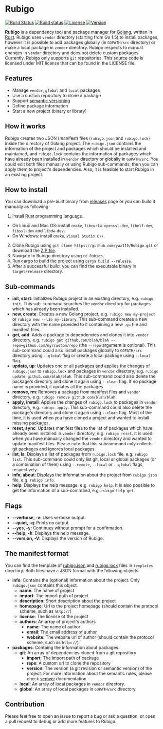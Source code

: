 Rubigo
======
[![Build Status](https://travis-ci.org/yaa110/rubigo.svg?branch=master)](https://travis-ci.org/yaa110/rubigo) [![Build status](https://ci.appveyor.com/api/projects/status/iqapg43k4pi85v43?svg=true)](https://ci.appveyor.com/project/yaa110/rubigo) [![License](http://img.shields.io/:license-mit-blue.svg)](https://github.com/yaa110/Rubigo/blob/master/LICENSE) [![Version](https://img.shields.io/badge/version-1.0.0--beta-blue.svg)](https://github.com/yaa110/Rubigo/releases)

**Rubigo** is a dependency tool and package manager for [Golang](https://golang.org/), written in [Rust](https://www.rust-lang.org/en-US/). Rubigo uses `vendor` directory (starting from Go 1.5) to install packages, however it is possible to add packages globally (in `GOPATH/src` directory) or make a local package in `vendor` directory. Rubigo respects to manual changes in `vendor` directory and does not delete custom packages. Currently, Rubigo only supports `git` repositories. This source code is licensed under MIT license that can be found in the LICENSE file.

## Features
- Manage `vendor`, `global` and `local` packages
- Use a custom repository to clone a package
- Support [semantic versioning](http://semver.org/)
- Define package information
- Start a new project (binary or library)

## How it works
Rubigo creates two JSON (manifest) files (`rubigo.json` and `rubigo.lock`) inside the directory of Golang project. The `rubigo.json` contains the information of the project and packages which should be installed and maintained, and `rubigo.lock` contains the information of packages which have already been installed in `vendor` directory or globally in `GOPATH/src`. You could edit both files manually or using Rubigo sub-commands, then you can apply them to project's dependencies. Also, it is feasible to start Rubigo in an existing project.

## How to install
You can download a pre-built binary from [releases](https://github.com/yaa110/Rubigo/releases) page or you can build it manually as following:
1. Install [Rust](https://www.rust-lang.org/en-US/) programming language.
  * On Linux and Mac OS: install `cmake`, `libcurl4-openssl-dev`, `libelf-dev`, `libssl-dev` and `libdw-dev`.
  * On Windows: install `cmake`, `Visual Studio C++`.
2. Clone Rubigo using `git clone https://github.com/yaa110/Rubigo.git` or download the [ZIP file](https://github.com/yaa110/Rubigo/archive/master.zip).
1. Navigate to Rubigo directory using `cd Rubigo`.
1. Run cargo to build the project using `cargo build --release`.
1. After a successful build, you can find the executable binary in `target/release` directory.

## Sub-commands
- **init, start**: Initializes Rubigo project in an existing directory, e.g. `rubigo init`. This sub-command searches the `vendor` directory for packages which has already been installed.
- **new, create**: Creates a new Golang project, e.g. `rubigo new my-project` or `rubigo new --lib my-library`. This sub-command creates a new directory with the name provided to it containing a new `.go` file and manifest files.
- **get, add**: Adds a package to dependencies and clones it into `vendor` directory, e.g. `rubigo get github.com/blah/blah --repo=github.com/my/custom/repo` (the `--repo` argument is optional). This sub-command could also install packages globally to `GOPATH/src` directory using `--global` flag or create a local package using `--local` flag.
- **update, up**: Updates one or all packages and applies the changes of `rubigo.json` to `rubigo.lock` and packages in `vendor` directory, e.g. `rubigo update github.com/blah/blah`. This sub-command could also delete the package's directory and clone it again using `--clean` flag. If no package name is provided, it updates all the packages.
- **remove, rm**: Removes a package from manifest files and `vendor` directory, e.g. `rubigo remove github.com/blah/blah`.
- **apply, install**: Applies the changes of `rubigo.lock` to packages in `vendor` directory, e.g. `rubigo apply`. This sub-command could also delete the package's directory and clone it again using `--clean` flag. Most of the time, it is used when you have cloned a project and wanted to install missing packages.
- **reset, sync**: Updates manifest files to the list of packages which have already been installed in `vendor` directory, e.g. `rubigo reset`. It is used when you have manually changed the `vendor` directory and wanted to update manifest files. Please note that this subcommand only collects git packages and ignores local packages.
- **list, ls**: Displays a list of packages from `rubigo.lock` file, e.g. `rubigo list`. This sub-command could only list git, local or global packages (or a combination of them) using `--remote`, `--local` or `--global` flags, respectively.
- **info, about**: Displays the information about the project from `rubigo.json` file, e.g. `rubigo info`.
- **help**: Displays the help message, e.g. `rubigo help`. It is also possible to get the information of a sub-command, e.g. `rubigo help get`.

## Flags
- **--verbose, -v**: Uses verbose output.
- **--quiet, -q**: Prints no output.
- **--yes, -y**: Continues without prompt for a confirmation.
- **--help, -h**: Displays the help message.
- **--version, -V**: Displays the version of Rubigo.

## The manifest format
You can find the template of [rubigo.json](https://github.com/yaa110/Rubigo/blob/master/templates/rubigo.json) and [rubigo.lock](https://github.com/yaa110/Rubigo/blob/master/templates/rubigo.lock) files in `templates` directory. Both files have a JSON format with the following objects:

- **info**: Contains the (optional) information about the project. Only `rubigo.json` contains this object.
  * **name**: The name of project
  * **import**: The import path of project
  * **description**: Short description about the project
  * **homepage**: Url to the project homepage (should contain the protocol scheme, such as `http://`)
  * **license**: The license of the project
  * **authors**: An array of project's authors
    * **name**: The name of author
    * **email**: The email address of author
    * **website**: The website url of author (should contain the protocol scheme, such as `http://`)
- **packages**: Containg the information about packages.
  * **git**: An array of dependencies cloned from a git repository
    * **import**: The import path of package
    * **repo**: A custom url to clone the repository
    * **version**: The version (a git revision or semantic version) of the project. For more information about the semantic rules, please check [semver](https://github.com/steveklabnik/semver) documentation.
  * **local**: An array of local packages in `vendor` directory.
  * **global**: An array of local packages in `GOPATH/src` directory.

## Contribution
Please feel free to open an issue to report a bug or ask a question, or open a pull request to debug or add more features to Rubigo.
